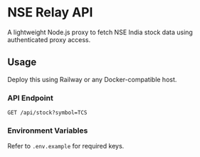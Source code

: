 # NSE Relay API

A lightweight Node.js proxy to fetch NSE India stock data using authenticated proxy access.

## Usage

Deploy this using Railway or any Docker-compatible host.

### API Endpoint

```
GET /api/stock?symbol=TCS
```

### Environment Variables

Refer to `.env.example` for required keys.
